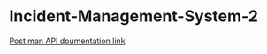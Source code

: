 # Incident-Management-System-2

[Post man API doumentation link](https://documenter.getpostman.com/view/11223609/SztK258j?version=latest)
